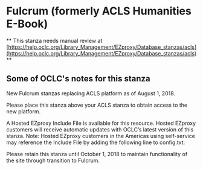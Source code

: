 # Fulcrum (formerly ACLS Humanities E-Book)
** This stanza needs manual review at [https://help.oclc.org/Library_Management/EZproxy/Database_stanzas/acls](https://help.oclc.org/Library_Management/EZproxy/Database_stanzas/acls) **

## Some of OCLC's notes for this stanza

New Fulcrum stanzas replacing ACLS platform as of August 1, 2018.

Please place this stanza above your ACLS stanza to obtain access to the new platform.

A Hosted EZproxy Include File is available for this resource. Hosted EZproxy customers will receive automatic updates with OCLC&rsquo;s latest version of this stanza. Note: Hosted EZproxy customers in the Americas using self-service may reference the Include File by adding the following line to config.txt:

Please retain this stanza until October 1, 2018 to maintain functionality of the site through transition to Fulcrum.

&nbsp;
